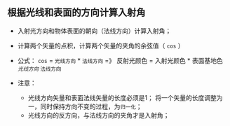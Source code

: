 ## 根据光线和表面的方向计算入射角

* 入射光方向和物体表面的朝向（法线方向）计算入射角；
* 计算两个矢量的点积，计算两个矢量的夹角的余弦值（ `cos` ）
* 公式： `cos` = `光线方向` * `法线方向`
 =》 反射光颜色 = 入射光颜色 * 表面基地色 *`光线方向`* `法线方向`

* 注意：
  + 光线方向矢量和表面法线矢量的长度必须是1； 将一个矢量的长度调整为一，同时保持方向不变的过程，为`归一化`；
  + 光线方向的反方向，与法线方向的夹角才是入射角；


